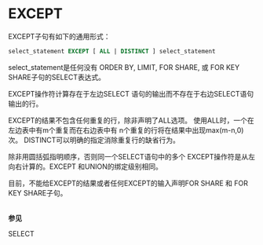 # EXCEPT


EXCEPT子句有如下的通用形式：
```SQL
select_statement EXCEPT [ ALL | DISTINCT ] select_statement
```
select_statement是任何没有 ORDER BY, LIMIT<!--, FOR NO KEY UPDATE, FOR UPDATE-->, FOR SHARE, 或 FOR KEY SHARE子句的SELECT表达式。

EXCEPT操作符计算存在于左边SELECT 语句的输出而不存在于右边SELECT语句输出的行。

EXCEPT的结果不包含任何重复的行，除非声明了ALL选项。 使用ALL时，一个在左边表中有m个重复而在右边表中有 n个重复的行将在结果中出现max(m-n,0)次。 DISTINCT可以明确的指定消除重复行的缺省行为。

除非用圆括弧指明顺序，否则同一个SELECT语句中的多个 EXCEPT操作符是从左向右计算的。EXCEPT 和UNION的绑定级别相同。

目前，不能给EXCEPT的结果或者任何EXCEPT的输入声明<!-- FOR NO KEY UPDATE, FOR UPDATE, -->FOR SHARE 和 FOR KEY SHARE子句。

<br/>**参见**

SELECT

